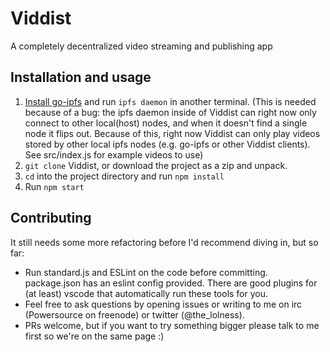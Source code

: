 # Viddist
A completely decentralized video streaming and publishing app

## Installation and usage
1. [Install go-ipfs](https://ipfs.io/docs/install/) and run `ipfs daemon` in another terminal. (This is needed because of a bug: the ipfs daemon inside of Viddist can right now only connect to other local(host) nodes, and when it doesn't find a single node it flips out. Because of this, right now Viddist can only play videos stored by other local ipfs nodes (e.g. go-ipfs or other Viddist clients). See src/index.js for example videos to use)
2. `git clone` Viddist, or download the project as a zip and unpack.
3. `cd` into the project directory and run `npm install`
4. Run `npm start`

## Contributing
It still needs some more refactoring before I'd recommend diving in, but so far:

* Run standard.js and ESLint on the code before committing. package.json has an eslint config provided. There are good plugins for (at least) vscode that automatically run these tools for you.
* Feel free to ask questions by opening issues or writing to me on irc (Powersource on freenode) or twitter (@the_lolness).
* PRs welcome, but if you want to try something bigger please talk to me first so we're on the same page :)